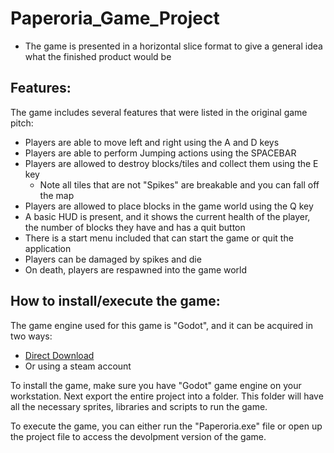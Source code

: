 # Paperoria_Game_Project
* The game is presented in a horizontal slice format to give a general idea what the finished product would be

## Features:
The game includes several features that were listed in the original game pitch:
- Players are able to move left and right using the A and D keys
- Players are able to perform Jumping actions using the SPACEBAR
- Players are allowed to destroy blocks/tiles and collect them using the E key
	- Note all tiles that are not "Spikes" are breakable and you can fall off the map 
- Players are allowed to place blocks in the game world using the Q key
- A basic HUD is present, and it shows the current health of the player, the number of blocks they have and has a quit button
- There is a start menu included that can start the game or quit the application
- Players can be damaged by spikes and die
- On death, players are respawned into the game world

## How to install/execute the game:
The game engine used for this game is "Godot", and it can be acquired in two ways:
- [Direct Download](https://godotengine.org/download/windows)
- Or using a steam account

To install the game, make sure you have "Godot" game engine on your workstation.
Next export the entire project into a folder. This folder will have all the necessary sprites, 
libraries and scripts to run the game.

To execute the game, you can either run the "Paperoria.exe" file or open up the project file to access
the devolpment version of the game. 